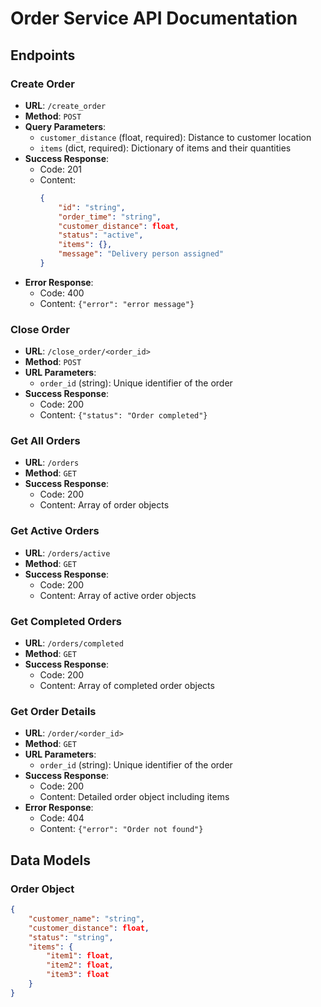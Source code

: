 # Order Service API Documentation

## Endpoints

### Create Order
- **URL**: `/create_order`
- **Method**: `POST`
- **Query Parameters**:
  - `customer_distance` (float, required): Distance to customer location
  - `items` (dict, required): Dictionary of items and their quantities
- **Success Response**:
  - Code: 201
  - Content: 
    ```json
    {
        "id": "string",
        "order_time": "string",
        "customer_distance": float,
        "status": "active",
        "items": {},
        "message": "Delivery person assigned"
    }
    ```
- **Error Response**:
  - Code: 400
  - Content: `{"error": "error message"}`

### Close Order
- **URL**: `/close_order/<order_id>`
- **Method**: `POST`
- **URL Parameters**:
  - `order_id` (string): Unique identifier of the order
- **Success Response**:
  - Code: 200
  - Content: `{"status": "Order completed"}`

### Get All Orders
- **URL**: `/orders`
- **Method**: `GET`
- **Success Response**:
  - Code: 200
  - Content: Array of order objects

### Get Active Orders
- **URL**: `/orders/active`
- **Method**: `GET`
- **Success Response**:
  - Code: 200
  - Content: Array of active order objects

### Get Completed Orders
- **URL**: `/orders/completed`
- **Method**: `GET`
- **Success Response**:
  - Code: 200
  - Content: Array of completed order objects

### Get Order Details
- **URL**: `/order/<order_id>`
- **Method**: `GET`
- **URL Parameters**:
  - `order_id` (string): Unique identifier of the order
- **Success Response**:
  - Code: 200
  - Content: Detailed order object including items
- **Error Response**:
  - Code: 404
  - Content: `{"error": "Order not found"}`

## Data Models

### Order Object
```json
{
    "customer_name": "string",
    "customer_distance": float,
    "status": "string",
    "items": {
        "item1": float,
        "item2": float,
        "item3": float
    }
}
```
